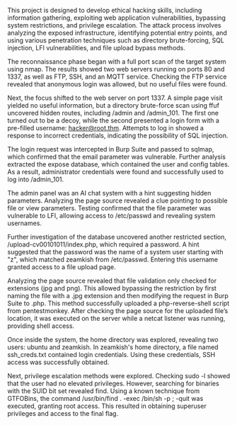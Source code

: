 This project is designed to develop ethical hacking skills, including information gathering, exploiting web application vulnerabilities, bypassing system restrictions, and privilege escalation. The attack process involves analyzing the exposed infrastructure, identifying potential entry points, and using various penetration techniques such as directory brute-forcing, SQL injection, LFI vulnerabilities, and file upload bypass methods.

The reconnaissance phase began with a full port scan of the target system using nmap. The results showed two web servers running on ports 80 and 1337, as well as FTP, SSH, and an MQTT service. Checking the FTP service revealed that anonymous login was allowed, but no useful files were found.

Next, the focus shifted to the web server on port 1337. A simple page visit yielded no useful information, but a directory brute-force scan using ffuf uncovered hidden routes, including /admin and /admin_101. The first one turned out to be a decoy, while the second presented a login form with a pre-filled username: hacker@root.thm. Attempts to log in showed a response to incorrect credentials, indicating the possibility of SQL injection.

The login request was intercepted in Burp Suite and passed to sqlmap, which confirmed that the email parameter was vulnerable. Further analysis extracted the expose database, which contained the user and config tables. As a result, administrator credentials were found and successfully used to log into /admin_101.

The admin panel was an AI chat system with a hint suggesting hidden parameters. Analyzing the page source revealed a clue pointing to possible file or view parameters. Testing confirmed that the file parameter was vulnerable to LFI, allowing access to /etc/passwd and revealing system usernames.

Further investigation of the database uncovered another restricted section, /upload-cv00101011/index.php, which required a password. A hint suggested that the password was the name of a system user starting with "z", which matched zeamkish from /etc/passwd. Entering this username granted access to a file upload page.

Analyzing the page source revealed that file validation only checked for extensions (jpg and png). This allowed bypassing the restriction by first naming the file with a .jpg extension and then modifying the request in Burp Suite to .php. This method successfully uploaded a php-reverse-shell script from pentestmonkey. After checking the page source for the uploaded file’s location, it was executed on the server while a netcat listener was running, providing shell access.

Once inside the system, the home directory was explored, revealing two users: ubuntu and zeamkish. In zeamkish's home directory, a file named ssh_creds.txt contained login credentials. Using these credentials, SSH access was successfully obtained.

Next, privilege escalation methods were explored. Checking sudo -l showed that the user had no elevated privileges. However, searching for binaries with the SUID bit set revealed find. Using a known technique from GTFOBins, the command /usr/bin/find . -exec /bin/sh -p \; -quit was executed, granting root access. This resulted in obtaining superuser privileges and access to the final flag.

